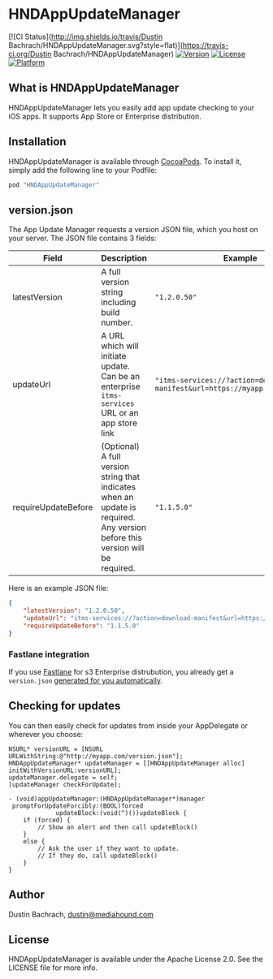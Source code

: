 # HNDAppUpdateManager

[![CI Status](http://img.shields.io/travis/Dustin Bachrach/HNDAppUpdateManager.svg?style=flat)](https://travis-ci.org/Dustin Bachrach/HNDAppUpdateManager)
[![Version](https://img.shields.io/cocoapods/v/HNDAppUpdateManager.svg?style=flat)](http://cocoapods.org/pods/HNDAppUpdateManager)
[![License](https://img.shields.io/cocoapods/l/HNDAppUpdateManager.svg?style=flat)](http://cocoapods.org/pods/HNDAppUpdateManager)
[![Platform](https://img.shields.io/cocoapods/p/HNDAppUpdateManager.svg?style=flat)](http://cocoapods.org/pods/HNDAppUpdateManager)

## What is HNDAppUpdateManager

HNDAppUpdateManager lets you easily add app update checking to your iOS apps. It supports App Store or Enterprise distribution. 

## Installation

HNDAppUpdateManager is available through [CocoaPods](http://cocoapods.org). To install
it, simply add the following line to your Podfile:

```ruby
pod "HNDAppUpdateManager"
```

## version.json

The App Update Manager requests a version JSON file, which you host on your server. The JSON file contains 3 fields:

Field         | Description                                   | Example
------------- | --------------------------------------------- | ------------
latestVersion | A full version string including build number. | `"1.2.0.50"`
updateUrl     | A URL which will initiate update. Can be an enterprise `itms-services` URL or an app store link | `"itms-services://?action=download-manifest&url=https://myapp.com/app.plist"`
requireUpdateBefore | (Optional) A full version string that indicates when an update is required. Any version before this version will be required. | `"1.1.5.0" `

Here is an example JSON file:

```json
{ 
    "latestVersion": "1.2.0.50",
    "updateUrl": "itms-services://?action=download-manifest&url=https://myapp.com/app.plist",
    "requireUpdateBefore": "1.1.5.0"
}
```

### Fastlane integration

If you use [Fastlane](https://github.com/KrauseFx/fastlane) for s3 Enterprise distrubution, you already get a `version.json` [generated for you automatically](https://github.com/KrauseFx/fastlane/blob/master/docs/Actions.md#aws-s3-distribution).

## Checking for updates

You can then easily check for updates from inside your AppDelegate or wherever you choose:

```objc
NSURL* versionURL = [NSURL URLWithString:@"http://myapp.com/version.json"];
HNDAppUpdateManager* updateManager = [[HNDAppUpdateManager alloc] initWithVersionURL:versionURL];
updateManager.delegate = self;
[updateManager checkForUpdate];
```

```objc
- (void)appUpdateManager:(HNDAppUpdateManager*)manager
 promptForUpdateForcibly:(BOOL)forced 
             updateBlock:(void(^)())updateBlock {
    if (forced) {
        // Show an alert and then call updateBlock()
    }
    else {
        // Ask the user if they want to update.
        // If they do, call updateBlock()
    }
}
```

## Author

Dustin Bachrach, dustin@mediahound.com

## License

HNDAppUpdateManager is available under the Apache License 2.0. See the LICENSE file for more info.

